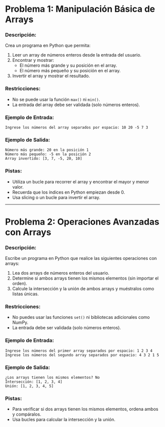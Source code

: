 # Problema 1: Manipulación Básica de Arrays

### Descripción:
Crea un programa en Python que permita:

1. Leer un array de números enteros desde la entrada del usuario.
2. Encontrar y mostrar:
   - El número más grande y su posición en el array.
   - El número más pequeño y su posición en el array.
3. Invertir el array y mostrar el resultado.

### Restricciones:
- No se puede usar la función `max()` ni `min()`.
- La entrada del array debe ser validada (solo números enteros).

### Ejemplo de Entrada:
```
Ingrese los números del array separados por espacio: 10 20 -5 7 3
```

### Ejemplo de Salida:
```
Número más grande: 20 en la posición 1
Número más pequeño: -5 en la posición 2
Array invertido: [3, 7, -5, 20, 10]
```

### Pistas:
- Utiliza un bucle para recorrer el array y encontrar el mayor y menor valor.
- Recuerda que los índices en Python empiezan desde 0.
- Usa slicing o un bucle para invertir el array.

---

# Problema 2: Operaciones Avanzadas con Arrays

### Descripción:
Escribe un programa en Python que realice las siguientes operaciones con arrays:

1. Lea dos arrays de números enteros del usuario.
2. Determine si ambos arrays tienen los mismos elementos (sin importar el orden).
3. Calcule la intersección y la unión de ambos arrays y muéstralos como listas únicas.

### Restricciones:
- No puedes usar las funciones `set()` ni bibliotecas adicionales como NumPy.
- La entrada debe ser validada (solo números enteros).

### Ejemplo de Entrada:
```
Ingrese los números del primer array separados por espacio: 1 2 3 4
Ingrese los números del segundo array separados por espacio: 4 3 2 1 5
```

### Ejemplo de Salida:
```
¿Los arrays tienen los mismos elementos? No
Intersección: [1, 2, 3, 4]
Unión: [1, 2, 3, 4, 5]
```

### Pistas:
- Para verificar si dos arrays tienen los mismos elementos, ordena ambos y compáralos.
- Usa bucles para calcular la intersección y la unión.
